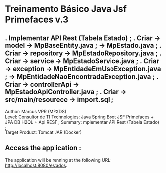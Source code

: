 # Treinamento Básico Java Jsf Primefaces v.3 #

. Implementar API Rest (Tabela Estado) ;
. Criar -> model -> MpBaseEntity.java ;
                 -> MpEstado.java ;
. Criar -> repository -> MpEstadoRepository.java ;
. Criar -> service -> MpEstadoService.java ;
. Criar -> exception -> MpEntidadeEmUsoException.java ;
                     -> MpEntidadeNaoEncontradaException.java ;
. Criar -> controllerApi -> MpEstadoApiController.java ;
. Criar -> src/main/resourece -> import.sql ;
---------------------------------------------------------------------------------------
Author: Marcus VPR (MPXDS)  
Level: Consultor de TI
Technologies: Java Spring Boot JSF Primefaces + JPA DB H2QL + Api REST ; 
Summary: mplementar API Rest (Tabela Estado) ;  
Target Product: Tomcat JAR (Docker)

Access the application :
--------------------------
The application will be running at the following URL: <http://localhost:8080/estados>. 
